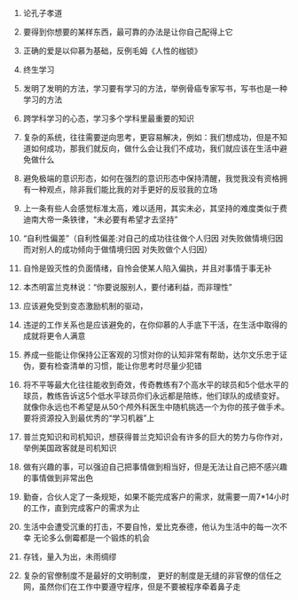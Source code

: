 1. 论孔子孝道

2. 要得到你想要的某样东西，最可靠的办法是让你自己配得上它

3. 正确的爱是以仰慕为基础，反例毛姆《人性的枷锁》

4. 终生学习

5. 发明了发明的方法，学习要有学习的方法，举例骨癌专家写书，写书也是一种学习的方法

6. 跨学科学习的心态，学习多个学科里最重要的知识

7. 复杂的系统，往往需要逆向思考，更容易解决，例如：我们想成功，但是不知道如何成功，那我们就反向，做什么会让我们不成功，我们就应该在生活中避免做什么

8. 避免极端的意识形态，如何在强烈的意识形态中保持清醒，我觉我没有资格拥有一种观点，除非我们能比我的对手更好的反驳我的立场

9. 上一条有些人会感觉标准太高，难以适用，其实未必，其坚持的难度类似于费迪南大帝一条铁律，“未必要有希望才去坚持”

10. “自利性偏差”（自利性偏差:对自己的成功往往做个人归因 对失败做情境归因而对别人的成功倾向于做情境归因 对失败做个人归因）

11. 自怜是毁灭性的负面情绪，自怜会使某人陷入偏执，并且对事情于事无补

12. 本杰明富兰克林说：“你要说服别人，要付诸利益，而非理性”

13. 应该避免受到变态激励机制的驱动，

14. 违逆的工作关系也是应该避免的，在你仰慕的人手底下干活，在生活中取得的成就将更令人满意

15. 养成一些能让你保持公正客观的习惯对你的认知非常有帮助，达尔文乐忠于证伪，要有检查清单的习惯，能让你思考时尽量少犯错

16. 将不平等最大化往往能收到奇效，传奇教练有7个高水平的球员和5个低水平的球员，教练告诉这5个低水平球员你们永远都是陪练，他们球队的成绩变好。就像你永远也不希望是从50个颅外科医生中随机挑选一个为你的孩子做手术。要将资源投入到最优秀的“学习机器”上

17. 普兰克知识和司机知识，想获得普兰克知识会有许多的巨大的势力与你作对，举例美国政客就是司机知识

18. 做有兴趣的事，可以强迫自己把事情做到相当好，但是无法让自己把不感兴趣的事情做到非常出色

19. 勤奋，合伙人定了一条规矩，如果不能完成客户的需求，就需要一周7*14小时的工作，直到完成客户的需求为止

20. 生活中会遭受沉重的打击，不要自怜，爱比克泰德，他认为生活中的每一次不幸 无论多么倒霉都是一个锻炼的机会

21. 存钱，量入为出，未雨绸缪

22. 复杂的官僚制度不是最好的文明制度， 更好的制度是无缝的非官僚的信任之网，虽然你们在工作中要遵守程序，但是不要被程序牵着鼻子走

    